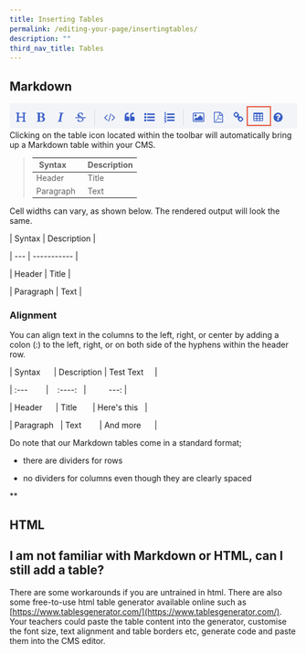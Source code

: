 ```yaml
---
title: Inserting Tables
permalink: /editing-your-page/insertingtables/
description: ""
third_nav_title: Tables
---
```

## Markdown
![](/images/Toolbar%20(table).png)
Clicking on the table icon located within the toolbar will automatically bring up a Markdown table within your CMS.

> | Syntax      | Description |
> | ----------- | ----------- |
> | Header      | Title       |
> | Paragraph   | Text        |

Cell widths can vary, as shown below. The rendered output will look the same.

| Syntax | Description |

| --- | ----------- |

| Header | Title |

| Paragraph | Text |

  
  

### Alignment

You can align text in the columns to the left, right, or center by adding a colon (:) to the left, right, or on both side of the hyphens within the header row.

| Syntax      | Description | Test Text     |

| :---        |    :----:   |          ---: |

| Header      | Title       | Here's this   |

| Paragraph   | Text        | And more      |

  
  

Do note that our Markdown tables come in a standard format; 

*   there are dividers for rows
    
*   no dividers for columns even though they are clearly spaced
    

**



## HTML


## I am not familiar with Markdown or HTML, can I still add a table?

There are some workarounds if you are untrained in html. There are also some free-to-use html table generator available online such as [https://www.tablesgenerator.com/](https://www.tablesgenerator.com/). Your teachers could paste the table content into the generator, customise the font size, text alignment and table borders etc, generate code and paste them into the CMS editor.